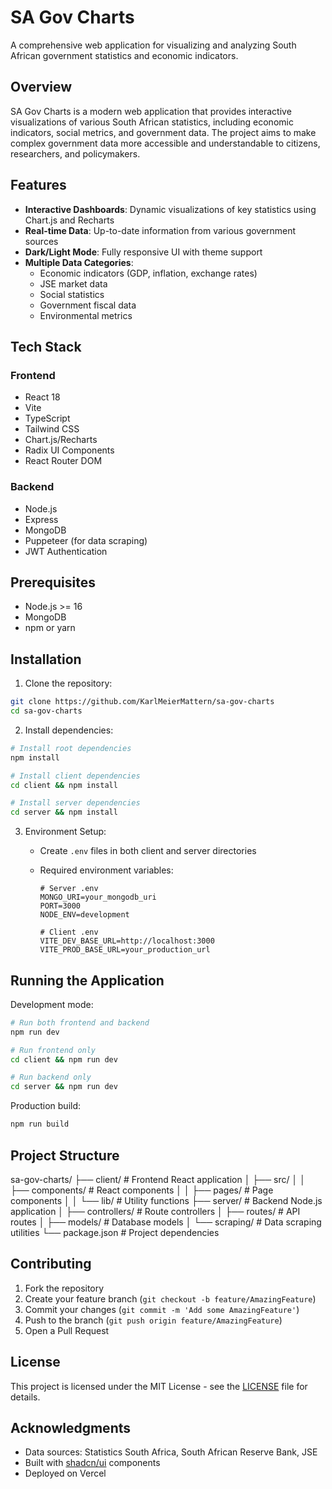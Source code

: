 # SA Gov Charts

A comprehensive web application for visualizing and analyzing South African government statistics and economic indicators.

## Overview

SA Gov Charts is a modern web application that provides interactive visualizations of various South African statistics, including economic indicators, social metrics, and government data. The project aims to make complex government data more accessible and understandable to citizens, researchers, and policymakers.

## Features

- **Interactive Dashboards**: Dynamic visualizations of key statistics using Chart.js and Recharts
- **Real-time Data**: Up-to-date information from various government sources
- **Dark/Light Mode**: Fully responsive UI with theme support
- **Multiple Data Categories**:
  - Economic indicators (GDP, inflation, exchange rates)
  - JSE market data
  - Social statistics
  - Government fiscal data
  - Environmental metrics

## Tech Stack

### Frontend

- React 18
- Vite
- TypeScript
- Tailwind CSS
- Chart.js/Recharts
- Radix UI Components
- React Router DOM

### Backend

- Node.js
- Express
- MongoDB
- Puppeteer (for data scraping)
- JWT Authentication

## Prerequisites

- Node.js >= 16
- MongoDB
- npm or yarn

## Installation

1. Clone the repository:

```bash
git clone https://github.com/KarlMeierMattern/sa-gov-charts
cd sa-gov-charts
```

2. Install dependencies:

```bash
# Install root dependencies
npm install

# Install client dependencies
cd client && npm install

# Install server dependencies
cd server && npm install
```

3. Environment Setup:

   - Create `.env` files in both client and server directories
   - Required environment variables:

     ```
     # Server .env
     MONGO_URI=your_mongodb_uri
     PORT=3000
     NODE_ENV=development

     # Client .env
     VITE_DEV_BASE_URL=http://localhost:3000
     VITE_PROD_BASE_URL=your_production_url
     ```

## Running the Application

Development mode:

```bash
# Run both frontend and backend
npm run dev

# Run frontend only
cd client && npm run dev

# Run backend only
cd server && npm run dev
```

Production build:

```bash
npm run build
```

## Project Structure

sa-gov-charts/
├── client/ # Frontend React application
│ ├── src/
│ │ ├── components/ # React components
│ │ ├── pages/ # Page components
│ │ └── lib/ # Utility functions
├── server/ # Backend Node.js application
│ ├── controllers/ # Route controllers
│ ├── routes/ # API routes
│ ├── models/ # Database models
│ └── scraping/ # Data scraping utilities
└── package.json # Project dependencies

## Contributing

1. Fork the repository
2. Create your feature branch (`git checkout -b feature/AmazingFeature`)
3. Commit your changes (`git commit -m 'Add some AmazingFeature'`)
4. Push to the branch (`git push origin feature/AmazingFeature`)
5. Open a Pull Request

## License

This project is licensed under the MIT License - see the [LICENSE](LICENSE) file for details.

## Acknowledgments

- Data sources: Statistics South Africa, South African Reserve Bank, JSE
- Built with [shadcn/ui](https://ui.shadcn.com/) components
- Deployed on Vercel
